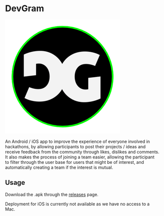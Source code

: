 # DevGram

![](https://github.com/devgram-openhack/mobile/raw/master/src/assets/logo.png)

An Android / iOS app to improve the experience of everyone involved in hackathons, by allowing participants to post their projects / ideas and receive feedback from the community through likes, dislikes and comments. It also makes the process of joining a team easier, allowing the participant to filter through the user base for users that might be of interest, and automatically creating a team if the interest is mutual.

## Usage

Download the .apk through the [releases](https://github.com/devgram-openhack/mobile/releases) page.

Deployment for iOS is currently not available as we have no access to a Mac.